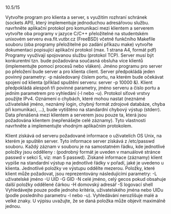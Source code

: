 10.5/15

Vytvořte program pro klienta a server, s využitím rozhraní schránek (sockets API), který implementuje jednoduchou adresářovou službu. 
navrhněte aplikační protokol pro komunikaci mezi klientem a serverem
vytvořte oba programy v jazyce C/C++ přeložitelné na studentském unixovém serveru eva.fit.vutbr.cz (FreeBSD) včetně funkčního Makefile souboru (oba programy přeložitelné po zadání příkazu make)
vytvořte dokumentaci popisující aplikační protokol (max. 1 strana A4, formát pdf)
Programy využívají spojovanou službu (protokol TCP). Server musí být konkurentní tzn. bude požadována současná obsluha více klientů (implementujte pomocí procesů nebo vláken). Jméno programu pro server po přeložení bude server a pro klienta client. Server předpokládá jeden povinný parametry: -p následovaný číslem portu, na kterém bude očekávat spojení od klienta (příklad spuštění serveru: server -p 10000 &). Klient předpokládá alespoň tři povinné parametry, jméno serveru a číslo portu a jedním parametrem pro vyhledání (-l nebo -u). Protokol síťové vrstvy použijte IPv4. Oznámení o chybách, které mohou nastat (neznámé uživatelské jméno, neznámý login, chybný formát zdrojové databáze, chyba při komunikaci, ...), bude vytištěno na standardní chybový výstup (stderr). Data přenášená mezi klientem a serverem jsou pouze ta, která jsou požadována klientem (nepřenášejte celé záznamy). Tyto vlastnosti navrhněte a implementujte vhodným aplikačním protokolem.

Klient získává od serveru požadované informace o uživatelích OS Unix, na kterém je spuštěn server. Tyto informace server získává z /etc/passwd souboru. Každý záznam v souboru je na samostatném řádku, kde jednotlivé položky jsou odděleny : (podrobný formát je uveden v manuálové stránce passwd v sekci 5, viz: man 5 passwd). Získané informace (záznamy) klient vypíše na standardní výstup na jednotlivé řádky v pořadí, jaké je uvedeno u klienta. Jednotlivé položky ve výstupu oddělte mezerou. Položky, které klient může požadovat, jsou reprezentovány následujícími parametry:
 -L uživatelské jméno
 -U UID
 -G GID
 -N celé jméno, celý gecos pokud obsahuje další položky oddělené čárkou
 -H domovský adresář
 -S logovací shell
Vyhledávejte pouze podle jednoho kritéria, uživatelského jména nebo UIDu (podle posledního parametru -l nebo -u). Vyhledávání nerozlišuje malé a velké znaky. U výpisu uvažujte, že se daná položka může objevit maximálně jednou.